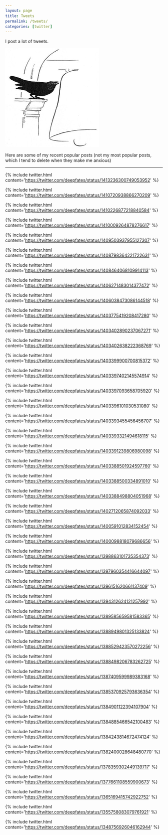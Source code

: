 ```yaml
---
layout: page
title: Tweets
permalink: /tweets/
categories: [twitter]
---
```


I post a lot of tweets.

![](../images/bird.jpg)

Here are some of my recent popular posts (not my most popular posts, which I tend to delete when they make me anxious)

___


{% include twitter.html content='<a href="https://twitter.com/deepfates/status/1413236300749053952">https://twitter.com/deepfates/status/1413236300749053952</a>' %}

{% include twitter.html content='<a href="https://twitter.com/deepfates/status/1410720938866270209">https://twitter.com/deepfates/status/1410720938866270209</a>' %}

{% include twitter.html content='<a href="https://twitter.com/deepfates/status/1410226877218840584">https://twitter.com/deepfates/status/1410226877218840584</a>' %}

{% include twitter.html content='<a href="https://twitter.com/deepfates/status/1410009264878276617">https://twitter.com/deepfates/status/1410009264878276617</a>' %}

{% include twitter.html content='<a href="https://twitter.com/deepfates/status/1409503937955127307">https://twitter.com/deepfates/status/1409503937955127307</a>' %}

{% include twitter.html content='<a href="https://twitter.com/deepfates/status/1408798364221722631">https://twitter.com/deepfates/status/1408798364221722631</a>' %}

{% include twitter.html content='<a href="https://twitter.com/deepfates/status/1408464068109914113">https://twitter.com/deepfates/status/1408464068109914113</a>' %}

{% include twitter.html content='<a href="https://twitter.com/deepfates/status/1406271483014377472">https://twitter.com/deepfates/status/1406271483014377472</a>' %}

{% include twitter.html content='<a href="https://twitter.com/deepfates/status/1406038473086144518">https://twitter.com/deepfates/status/1406038473086144518</a>' %}

{% include twitter.html content='<a href="https://twitter.com/deepfates/status/1403775419208417280">https://twitter.com/deepfates/status/1403775419208417280</a>' %}

{% include twitter.html content='<a href="https://twitter.com/deepfates/status/1403402890237067271">https://twitter.com/deepfates/status/1403402890237067271</a>' %}

{% include twitter.html content='<a href="https://twitter.com/deepfates/status/1403402638222368769">https://twitter.com/deepfates/status/1403402638222368769</a>' %}

{% include twitter.html content='<a href="https://twitter.com/deepfates/status/1403399900700815372">https://twitter.com/deepfates/status/1403399900700815372</a>' %}

{% include twitter.html content='<a href="https://twitter.com/deepfates/status/1403397402145574914">https://twitter.com/deepfates/status/1403397402145574914</a>' %}

{% include twitter.html content='<a href="https://twitter.com/deepfates/status/1403397093658705920">https://twitter.com/deepfates/status/1403397093658705920</a>' %}

{% include twitter.html content='<a href="https://twitter.com/deepfates/status/1403396101030531080">https://twitter.com/deepfates/status/1403396101030531080</a>' %}

{% include twitter.html content='<a href="https://twitter.com/deepfates/status/1403393455456456707">https://twitter.com/deepfates/status/1403393455456456707</a>' %}

{% include twitter.html content='<a href="https://twitter.com/deepfates/status/1403393321494618115">https://twitter.com/deepfates/status/1403393321494618115</a>' %}

{% include twitter.html content='<a href="https://twitter.com/deepfates/status/1403391239806980098">https://twitter.com/deepfates/status/1403391239806980098</a>' %}

{% include twitter.html content='<a href="https://twitter.com/deepfates/status/1403388501924597760">https://twitter.com/deepfates/status/1403388501924597760</a>' %}

{% include twitter.html content='<a href="https://twitter.com/deepfates/status/1403388500334891010">https://twitter.com/deepfates/status/1403388500334891010</a>' %}

{% include twitter.html content='<a href="https://twitter.com/deepfates/status/1403388498804051968">https://twitter.com/deepfates/status/1403388498804051968</a>' %}

{% include twitter.html content='<a href="https://twitter.com/deepfates/status/1402712065874092033">https://twitter.com/deepfates/status/1402712065874092033</a>' %}

{% include twitter.html content='<a href="https://twitter.com/deepfates/status/1400591012834152454">https://twitter.com/deepfates/status/1400591012834152454</a>' %}

{% include twitter.html content='<a href="https://twitter.com/deepfates/status/1400098818079686656">https://twitter.com/deepfates/status/1400098818079686656</a>' %}

{% include twitter.html content='<a href="https://twitter.com/deepfates/status/1398863101735354373">https://twitter.com/deepfates/status/1398863101735354373</a>' %}

{% include twitter.html content='<a href="https://twitter.com/deepfates/status/1397960354416644097">https://twitter.com/deepfates/status/1397960354416644097</a>' %}

{% include twitter.html content='<a href="https://twitter.com/deepfates/status/1396151620661137409">https://twitter.com/deepfates/status/1396151620661137409</a>' %}

{% include twitter.html content='<a href="https://twitter.com/deepfates/status/1394312624121257992">https://twitter.com/deepfates/status/1394312624121257992</a>' %}

{% include twitter.html content='<a href="https://twitter.com/deepfates/status/1389585659581583365">https://twitter.com/deepfates/status/1389585659581583365</a>' %}

{% include twitter.html content='<a href="https://twitter.com/deepfates/status/1388949801325133824">https://twitter.com/deepfates/status/1388949801325133824</a>' %}

{% include twitter.html content='<a href="https://twitter.com/deepfates/status/1388529423570272256">https://twitter.com/deepfates/status/1388529423570272256</a>' %}

{% include twitter.html content='<a href="https://twitter.com/deepfates/status/1388498206783262725">https://twitter.com/deepfates/status/1388498206783262725</a>' %}

{% include twitter.html content='<a href="https://twitter.com/deepfates/status/1387409599989383168">https://twitter.com/deepfates/status/1387409599989383168</a>' %}

{% include twitter.html content='<a href="https://twitter.com/deepfates/status/1385370925793636354">https://twitter.com/deepfates/status/1385370925793636354</a>' %}

{% include twitter.html content='<a href="https://twitter.com/deepfates/status/1384901122394107904">https://twitter.com/deepfates/status/1384901122394107904</a>' %}

{% include twitter.html content='<a href="https://twitter.com/deepfates/status/1384885466542100483">https://twitter.com/deepfates/status/1384885466542100483</a>' %}

{% include twitter.html content='<a href="https://twitter.com/deepfates/status/1384243814672474124">https://twitter.com/deepfates/status/1384243814672474124</a>' %}

{% include twitter.html content='<a href="https://twitter.com/deepfates/status/1382400028648480770">https://twitter.com/deepfates/status/1382400028648480770</a>' %}

{% include twitter.html content='<a href="https://twitter.com/deepfates/status/1378359302449139717">https://twitter.com/deepfates/status/1378359302449139717</a>' %}

{% include twitter.html content='<a href="https://twitter.com/deepfates/status/1377661108559900673">https://twitter.com/deepfates/status/1377661108559900673</a>' %}

{% include twitter.html content='<a href="https://twitter.com/deepfates/status/1365169415742922752">https://twitter.com/deepfates/status/1365169415742922752</a>' %}

{% include twitter.html content='<a href="https://twitter.com/deepfates/status/1355758083079761921">https://twitter.com/deepfates/status/1355758083079761921</a>' %}

{% include twitter.html content='<a href="https://twitter.com/deepfates/status/1348756926046162944">https://twitter.com/deepfates/status/1348756926046162944</a>' %}

